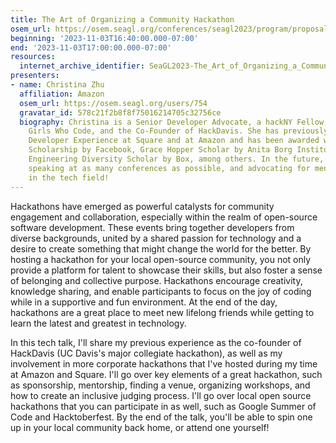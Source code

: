 ```yaml
---
title: The Art of Organizing a Community Hackathon
osem_url: https://osem.seagl.org/conferences/seagl2023/program/proposals/993
beginning: '2023-11-03T16:40:00.000-07:00'
end: '2023-11-03T17:00:00.000-07:00'
resources:
  internet_archive_identifier: SeaGL2023-The_Art_of_Organizing_a_Community_Hackathon
presenters:
- name: Christina Zhu
  affiliation: Amazon
  osem_url: https://osem.seagl.org/users/754
  gravatar_id: 578c21f2b8f8f75016214705c32756ce
  biography: Christina is a Senior Developer Advocate, a hackNY Fellow, a mentor at
    Girls Who Code, and the Co-Founder of HackDavis. She has previously worked in
    Developer Experience at Square and at Amazon and has been awarded with the F8
    Scholarship by Facebook, Grace Hopper Scholar by Anita Borg Institute, and the
    Engineering Diversity Scholar by Box, among others. In the future, she plans on
    speaking at as many conferences as possible, and advocating for mental health
    in the tech field!
---
```


Hackathons have emerged as powerful catalysts for community engagement and collaboration, especially within the realm of open-source software development. These events bring together developers from diverse backgrounds, united by a shared passion for technology and a desire to create something that might change the world for the better. By hosting a hackathon for your local open-source community, you not only provide a platform for talent to showcase their skills, but also foster a sense of belonging and collective purpose. Hackathons encourage creativity, knowledge sharing, and enable participants to focus on the joy of coding while in a supportive and fun environment. At the end of the day, hackathons are a great place to meet new lifelong friends while getting to learn the latest and greatest in technology.

In this tech talk, I'll share my previous experience as the co-founder of HackDavis (UC Davis's major collegiate hackathon), as well as my involvement in more corporate hackathons that I've hosted during my time at Amazon and Square. I'll go over key elements of a great hackathon, such as sponsorship, mentorship, finding a venue, organizing workshops, and how to create an inclusive judging process. I'll go over local open source hackathons that you can participate in as well, such as Google Summer of Code and Hacktoberfest. By the end of the talk, you'll be able to spin one up in your local community back home, or attend one yourself!
